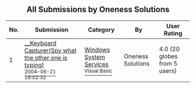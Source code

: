 ﻿<div align="center">

## All Submissions by Oneness Solutions

</div>

No.  | Submission | Category | By   | User Rating
---- | ---------- | -------- | ---- | -----------
1 | [\_\_Keyboard Capturer\(Spy what the other one is typing\)<br /><sup>2004-06-21 18:02:32</sup>](https://github.com/Planet-Source-Code/oneness-solutions-keyboard-capturer-spy-what-the-other-one-is-typing__1-54538) | [Windows System Services<br /><sup>Visual Basic</sup>](../ByCategory/windows-system-services__1-35.md) | Oneness Solutions | 4.0 (20 globes from 5 users)
